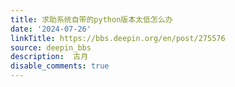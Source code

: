 ```yaml
---
title: 求助系统自带的python版本太低怎么办
date: '2024-07-26'
linkTitle: https://bbs.deepin.org/en/post/275576
source: deepin_bbs
description:  古月 
disable_comments: true
---
```


